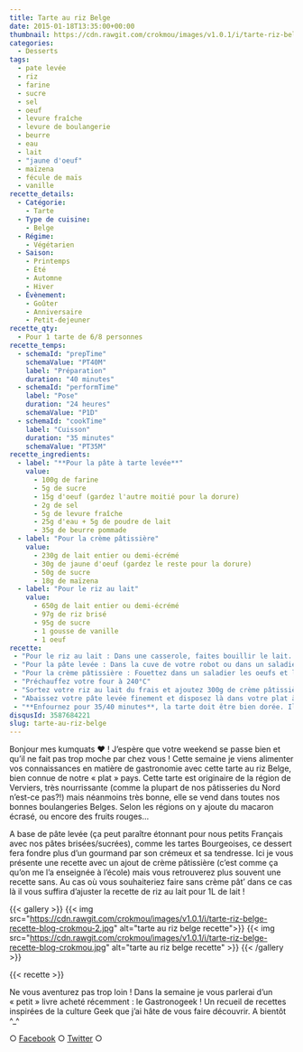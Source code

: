 ```yaml
---
title: Tarte au riz Belge
date: 2015-01-18T13:35:00+00:00
thumbnail: https://cdn.rawgit.com/crokmou/images/v1.0.1/i/tarte-riz-belge-recette-blog-crokmou-1.jpg
categories:
  - Desserts
tags:
  - pate levée
  - riz
  - farine
  - sucre
  - sel
  - oeuf
  - levure fraîche
  - levure de boulangerie
  - beurre
  - eau
  - lait
  - "jaune d'oeuf"
  - maïzena
  - fécule de maïs
  - vanille
recette_details:
  - Catégorie:
    - Tarte
  - Type de cuisine:
    - Belge
  - Régime:
    - Végétarien
  - Saison:
    - Printemps
    - Été
    - Automne
    - Hiver
  - Évènement:
    - Goûter
    - Anniversaire
    - Petit-dejeuner
recette_qty:
  - Pour 1 tarte de 6/8 personnes
recette_temps:
  - schemaId: "prepTime"
    schemaValue: "PT40M"
    label: "Préparation"
    duration: "40 minutes"
  - schemaId: "performTime"
    label: "Pose"
    duration: "24 heures"
    schemaValue: "P1D"
  - schemaId: "cookTime"
    label: "Cuisson"
    duration: "35 minutes"
    schemaValue: "PT35M"
recette_ingredients:
  - label: "**Pour la pâte à tarte levée**"
    value:
      - 100g de farine
      - 5g de sucre
      - 15g d'oeuf (gardez l'autre moitié pour la dorure)
      - 2g de sel
      - 5g de levure fraîche
      - 25g d'eau + 5g de poudre de lait
      - 35g de beurre pommade
  - label: "Pour la crème pâtissière"
    value:
      - 230g de lait entier ou demi-écrémé
      - 30g de jaune d'oeuf (gardez le reste pour la dorure)
      - 50g de sucre
      - 18g de maïzena
  - label: "Pour le riz au lait"
    value:
      - 650g de lait entier ou demi-écrémé
      - 97g de riz brisé
      - 95g de sucre
      - 1 gousse de vanille
      - 1 oeuf
recette:
 - "Pour le riz au lait : Dans une casserole, faites bouillir le lait. Ajoutez ensuite le riz et la gousse de vanille préalablement fendue et les grains de vanille. Faites cuire le riz en remuant régulièrement jusqu’à qu’il soit légèrement croquant au centre, « al dente » en somme. Ajoutez le sucre, faites cuire encore 3/4 minutes, versez ensuite le tout dans un récipient et réservez au frais pendant minimum 3h. (Vous pouvez retirer la gousse de vanille et l’ajouter à la préparation de la crème pâtissière si vous le souhaitez)"
 - "Pour la pâte levée : Dans la cuve de votre robot ou dans un saladier, versez la farine et le sucre, le sel d’un côté et la levure de l’autre. Mélangez quelques minutes en vitesse 1 (soit la 2/3 sur KA) et ajoutez petit à petit les oeufs et le mélange eau/poudre de lait. Continuez de mélanger pendant 5 minutes environ puis ajoutez le beurre pommade. Mélangez à nouveau jusqu’à ce que le beurre ai disparu. Il ne faut pas trop travailler la pâte (contrairement au pain ;)). Faites une boule et laissez la reposer sous un essuie propre pendant 30 minutes"
 - "Pour la crème pâtissière : Fouettez dans un saladier les oeufs et la moitié du sucre puis ajoutez la maïzena et mélangez de nouveau. Dans une casserole, faites bouillir le lait et l’autre moitié du sucre. Une fois le lait chaud, versez-en un peu dans le mélange sucre/oeuf/maïzena mélangez bien et reversez le tout dans la casserole. Remuez sans cesse afin que la crème ne brûle pas et portez à ébullition. Continuez de fouetter environ 1min après les premières bulles. Versez la crème encore chaude sur une plaque en fer (ou un moule si vous n’avez rien d’autre) préalablement recouvert de papier film. Filmez ensuite la crème au contact et mettre au congélateur afin qu’elle refroidisse rapidement. Une fois froide, conservez au frigo."
 - "Préchauffez votre four à 240°C"
 - "Sortez votre riz au lait du frais et ajoutez 300g de crème pâtissière, mélangez délicatement puis ajoutez un oeuf entier et mélangez de nouveau avec les mains."
 - "Abaissez votre pâte levée finement et disposez là dans votre plat à tarte préalablement (bien) beurré. Ajustez bien les bords de votre pâte au plat et coupez si nécessaire. Versez ensuite l’appareil de riz au lait dans la tarte, égalisez puis badigeonnez le dessus de dorure (n’oubliez pas les bords de la pâte)"
 - "**Enfournez pour 35/40 minutes**, la tarte doit être bien dorée. Il est plus facile de la démouler encore chaude, en revanche il est préférable de la déguster froide !"
disqusId: 3587684221
slug: tarte-au-riz-belge
---
```


Bonjour mes kumquats ❤ ! J’espère que votre weekend se passe bien et qu’il ne fait pas trop moche par chez vous ! Cette semaine je viens alimenter vos connaissances en matière de gastronomie avec cette tarte au riz Belge, bien connue de notre « plat » pays. Cette tarte est originaire de la région de Verviers, très nourrissante (comme la plupart de nos pâtisseries du Nord n’est-ce pas?!) mais néanmoins très bonne, elle se vend dans toutes nos bonnes boulangeries Belges. Selon les régions on y ajoute du macaron écrasé, ou encore des fruits rouges…

A base de pâte levée (ça peut paraître étonnant pour nous petits Français avec nos pâtes brisées/sucrées), comme les tartes Bourgeoises, ce dessert fera fondre plus d’un gourmand par son crémeux et sa tendresse.
Ici je vous présente une recette avec un ajout de crème pâtissière (c’est comme ça qu’on me l’a enseignée à l’école) mais vous retrouverez plus souvent une recette sans. Au cas où vous souhaiteriez faire sans crème pât’ dans ce cas là il vous suffira d’ajuster la recette de riz au lait pour 1L de lait !

{{< gallery >}}
    {{< img src="https://cdn.rawgit.com/crokmou/images/v1.0.1/i/tarte-riz-belge-recette-blog-crokmou-2.jpg" alt="tarte au riz belge recette">}}
    {{< img src="https://cdn.rawgit.com/crokmou/images/v1.0.1/i/tarte-riz-belge-recette-blog-crokmou.jpg" alt="tarte au riz belge recette" >}}
{{< /gallery >}}


{{< recette >}}

Ne vous aventurez pas trop loin ! Dans la semaine je vous parlerai d’un « petit » livre acheté récemment : le Gastronogeek ! Un recueil de recettes inspirées de la culture Geek que j’ai hâte de vous faire découvrir. A bientôt ^_^

○ [Facebook](https://www.facebook.com/crokmou.blog) ○ [Twitter](https://twitter.com/Crokmou) ○
